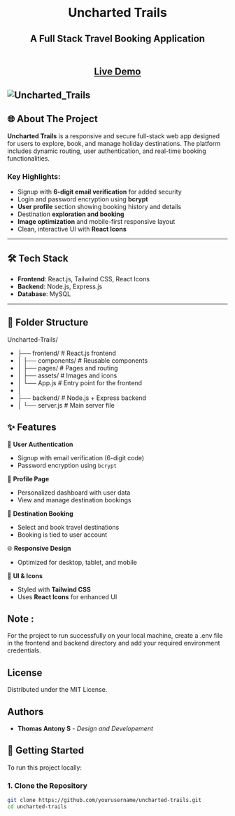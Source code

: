 <br/>
<p align="center">
 
  <h1 align="center">Uncharted Trails</h1>

  <h2 align="center">
    A Full Stack Travel Booking Application<br>
    <br/>
    <br/>
    <a href="https://uncharted-trails.vercel.app/" />Live Demo</a>
  </h2>
</p>

![Uncharted_Trails](https://github.com/user-attachments/assets/29b4a11e-8cdd-4a33-a3b4-a54a0b55b4e3)
---

## 🌐 About The Project

**Uncharted Trails** is a responsive and secure full-stack web app designed for users to explore, book, and manage holiday destinations. The platform includes dynamic routing, user authentication, and real-time booking functionalities.

### Key Highlights:
- Signup with **6-digit email verification** for added security
- Login and password encryption using **bcrypt**
- **User profile** section showing booking history and details
- Destination **exploration and booking**
- **Image optimization** and mobile-first responsive layout
- Clean, interactive UI with **React Icons**

---

## 🛠️ Tech Stack

- **Frontend**: React.js, Tailwind CSS, React Icons
- **Backend**: Node.js, Express.js
- **Database**: MySQL

---

## 📁 Folder Structure
Uncharted-Trails/ 
- ├── frontend/ # React.js frontend 
- │ ├── components/ # Reusable components 
- │ ├── pages/ # Pages and routing 
- │ ├── assets/ # Images and icons 
- │ └── App.js # Entry point for the frontend 
- │ 
- ├── backend/ # Node.js + Express backend
- │ └── server.js # Main server file 


## ✨ Features

🔐 **User Authentication**
  - Signup with email verification (6-digit code)
  - Password encryption using `bcrypt`
  
👤 **Profile Page**
  - Personalized dashboard with user data
  - View and manage destination bookings

📍 **Destination Booking**
  - Select and book travel destinations
  - Booking is tied to user account

🌐 **Responsive Design**
  - Optimized for desktop, tablet, and mobile

🎨 **UI & Icons**
  - Styled with **Tailwind CSS**
  - Uses **React Icons** for enhanced UI

## Note :
For the project to run successfully on your local machine, create a .env file in the frontend and backend directory and add your required environment credentials. 

## License

Distributed under the MIT License.

## Authors

* **Thomas Antony S**  - *Design and Developement*

## 🚀 Getting Started

To run this project locally:

### 1. Clone the Repository

```bash
git clone https://github.com/yourusername/uncharted-trails.git
cd uncharted-trails
